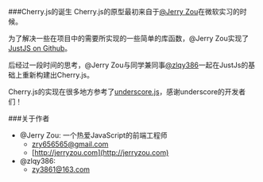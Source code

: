 ###Cherry.js的诞生
Cherry.js的原型最初来自于[@Jerry Zou](https://github.com/zry656565)在微软实习的时候。

为了解决一些在项目中的需要所实现的一些简单的库函数，@Jerry Zou实现了[JustJS on Github](https://github.com/zry656565/JustJS)。

后经过一段时间的思考，@Jerry Zou与同学兼同事[@zlqy386](https://github.com/zlqy386)一起在JustJs的基础上重新构建出Cherry.js。

Cherry.js的实现在很多地方参考了[underscore.js](https://github.com/jashkenas/underscore)，感谢underscore的开发者们！

###关于作者

- @Jerry Zou: 一个热爱JavaScript的前端工程师
	- [zry656565@gmail.com](mailto:zry656565@gmail.com)
	- [http://jerryzou.com](http://jerryzou.com)
- @zlqy386:
	- [zy3861@163.com](mailto:zy3861@163.com)